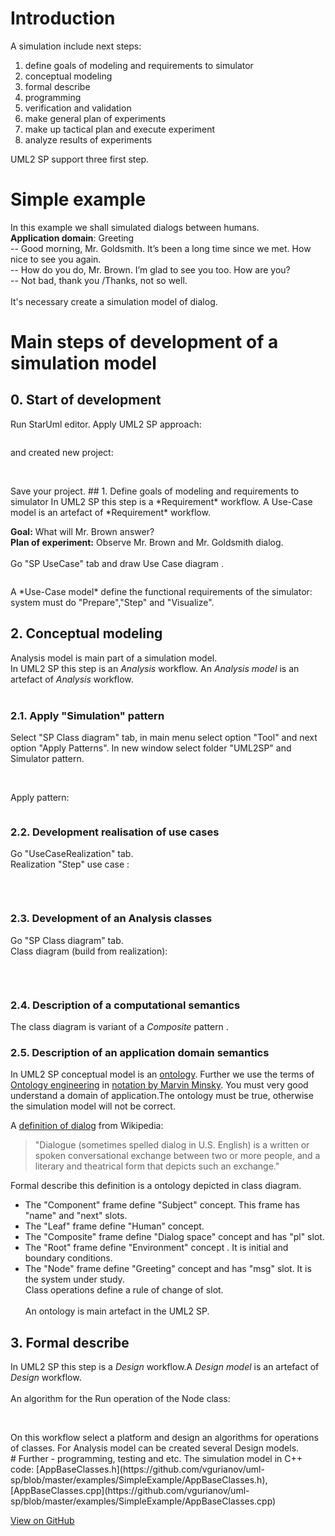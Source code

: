 # Introduction
A simulation include next steps:
1. define goals of modeling and requirements to simulator
2. conceptual modeling
3. formal describe
4. programming
5. verification and validation
6. make general plan of experiments
7. make up tactical plan and execute experiment
8. analyze results of experiments

UML2 SP support three first step.

# Simple example
In this example we shall simulated dialogs between humans.<br/>
**Application domain**: Greeting <br/>
-- Good morning, Mr. Goldsmith. It’s been a long time since we met. How nice to see you again.<br/>
-- How do you do, Mr. Brown. I’m glad to see you too. How are you?<br/>
-- Not bad, thank you /Thanks, not so well.<br/><br/>
It's necessary create a simulation model of dialog.

# Main steps of development of a simulation model
## 0. Start of development
Run StarUml editor. Apply UML2 SP approach:
<p><img src="images/Start_1.png" alt="" /></p>
and created new project:
<p><img src="images/Start_2.png" alt="" /></p><br/>
Save your project.
## 1. Define goals of modeling and requirements to simulator
In UML2 SP this step is a *Requirement* workflow. A Use-Case model is an artefact of *Requirement* workflow.

**Goal:** What will Mr. Brown answer?<br/>
**Plan of experiment:** Observe Mr. Brown and Mr. Goldsmith dialog.<br/><br/>
Go "SP UseCase" tab and draw Use Case diagram .<br>
<p><img src="UseCase.png" alt="" /></p>
A *Use-Case model* define the functional requirements of the simulator: system must do "Prepare","Step" and "Visualize".

## 2. Conceptual modeling
Analysis model is main part of a simulation model.<br/>
In UML2 SP this step is an *Analysis* workflow. An *Analysis model* is an artefact of *Analysis* workflow.<br/><br/>

### 2.1. Apply "Simulation" pattern
Select "SP Class diagram" tab, in main menu select option  "Tool" and next option "Apply Patterns". In new window select folder "UML2SP" and Simulator pattern.<br/>
<p><img src="images/SimulatorPattern_1.png" alt="" /></p><br/>
Apply pattern:
<p><img src="images/SimulatorPattern_2.png" alt="" /></p>

### 2.2. Development realisation of use cases 
Go "UseCaseRealization" tab.<br>
Realization "Step" use case :
<p><img src="UseCaseRealization.png" alt="" /></p> <br>

### 2.3. Development of an Analysis classes
Go "SP Class diagram" tab.<br>
Class diagram (build from realization):
<p><img src="SP%20ClassDiagram.png" alt="" /></p> <br>

### 2.4. Description of a computational semantics<br> 
The class diagram is variant of a *Composite* pattern .<br>

### 2.5. Description of an application domain semantics

In UML2 SP conceptual model is an [ontology](https://en.wikipedia.org/wiki/Ontology_(information_science)).  Further we use the terms of [Ontology engineering](https://en.wikipedia.org/wiki/Ontology_engineering) in [notation by Marvin Minsky](https://en.wikipedia.org/wiki/Frame_(artificial_intelligence)). You must very good understand  a domain of application.The ontology must be true, otherwise the simulation model will not be correct.<br>

A [definition of dialog](https://en.wikipedia.org/wiki/Dialogue) from Wikipedia:
> "Dialogue (sometimes spelled dialog in U.S. English) is a written or spoken conversational exchange between two or more 
> people, and a literary and theatrical form that depicts such an exchange."<br>

Formal describe this definition is a ontology depicted in class diagram.<br> 
- The "Component" frame define "Subject" concept. This frame has "name" and "next" slots.<br>
- The "Leaf" frame  define "Human" concept.<br>
- The "Composite" frame define "Dialog space" concept and has "pl" slot.<br>
- The "Root" frame define "Environment" concept . It is initial and boundary conditions.<br>
- The "Node" frame define "Greeting" concept and has "msg" slot. It is the system under study.<br>
Class operations define a rule of change of slot.<br><br>
An ontology is main artefact in the UML2 SP.


## 3. Formal describe
In UML2 SP this step is a *Design* workflow.A *Design model* is an artefact of *Design* workflow.<br><br/>
An algorithm for the Run operation of the Node class:<br>
<p><img src="ActivityDiagram1.png" alt="" /></p> <br>
On this workflow select a platform and design an algorithms for operations of classes. For Analysis model can be created several Design models.<br>
# Further - programming, testing and etc.
The simulation model in C++ code: [AppBaseClasses.h](https://github.com/vgurianov/uml-sp/blob/master/examples/SimpleExample/AppBaseClasses.h), [AppBaseClasses.cpp](https://github.com/vgurianov/uml-sp/blob/master/examples/SimpleExample/AppBaseClasses.cpp)<br>

[View on GitHub](https://github.com/vgurianov/uml-sp/tree/master/examples/SimpleExample) 
